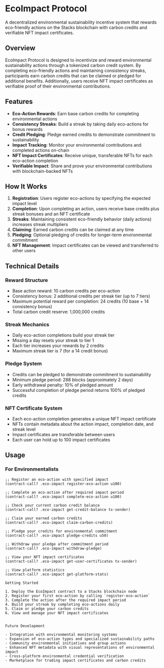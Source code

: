 # EcoImpact Protocol

A decentralized environmental sustainability incentive system that rewards eco-friendly actions on the Stacks blockchain with carbon credits and verifiable NFT impact certificates.

## Overview

EcoImpact Protocol is designed to incentivize and reward environmental sustainability actions through a tokenized carbon credit system. By completing eco-friendly actions and maintaining consistency streaks, participants earn carbon credits that can be claimed or pledged for additional benefits. Additionally, users receive NFT impact certificates as verifiable proof of their environmental contributions.

## Features

- **Eco-Action Rewards**: Earn base carbon credits for completing environmental actions
- **Consistency Streaks**: Build a streak by taking daily eco-actions for bonus rewards
- **Credit Pledging**: Pledge earned credits to demonstrate commitment to sustainability
- **Impact Tracking**: Monitor your environmental contributions and completed actions on-chain
- **NFT Impact Certificates**: Receive unique, transferable NFTs for each eco-action completion
- **Verifiable Impact**: Share and prove your environmental contributions with blockchain-backed NFTs

## How It Works

1. **Registration**: Users register eco-actions by specifying the expected impact level
2. **Completion**: Upon completing an action, users receive base credits plus streak bonuses and an NFT certificate
3. **Streaks**: Maintaining consistent eco-friendly behavior (daily actions) increases streak multipliers
4. **Claiming**: Earned carbon credits can be claimed at any time
5. **Pledging**: Optional pledging of credits for longer-term environmental commitment
6. **NFT Management**: Impact certificates can be viewed and transferred to other users

## Technical Details

### Reward Structure

- Base action reward: 10 carbon credits per eco-action
- Consistency bonus: 2 additional credits per streak tier (up to 7 tiers)
- Maximum potential reward per completion: 24 credits (10 base + 14 consistency bonus)
- Total carbon credit reserve: 1,000,000 credits

### Streak Mechanics

- Daily eco-action completions build your streak tier
- Missing a day resets your streak to tier 1
- Each tier increases your rewards by 2 credits
- Maximum streak tier is 7 (for a 14 credit bonus)

### Pledge System

- Credits can be pledged to demonstrate commitment to sustainability
- Minimum pledge period: 288 blocks (approximately 2 days)
- Early withdrawal penalty: 10% of pledged amount
- Successful completion of pledge period returns 100% of pledged credits

### NFT Certificate System

- Each eco-action completion generates a unique NFT impact certificate
- NFTs contain metadata about the action impact, completion date, and streak level
- Impact certificates are transferable between users
- Each user can hold up to 100 impact certificates

## Usage

### For Environmentalists

```clarity
;; Register an eco-action with specified impact
(contract-call? .eco-impact register-eco-action u100)

;; Complete an eco-action after required impact period
(contract-call? .eco-impact complete-eco-action u100)

;; Check your current carbon credit balance
(contract-call? .eco-impact get-credit-balance tx-sender)

;; Claim your earned carbon credits
(contract-call? .eco-impact claim-carbon-credits)

;; Pledge your credits for environmental commitment
(contract-call? .eco-impact pledge-credits u50)

;; Withdraw your pledge after commitment period
(contract-call? .eco-impact withdraw-pledge)

;; View your NFT impact certificates
(contract-call? .eco-impact get-user-certificates tx-sender)

;; View platform statistics
(contract-call? .eco-impact get-platform-stats)

Getting Started

1. Deploy the EcoImpact contract to a Stacks blockchain node
2. Register your first eco-action by calling `register-eco-action`
3. Complete the action after the required impact period
4. Build your streak by completing eco-actions daily
5. Claim or pledge your carbon credits
6. View and manage your NFT impact certificates


Future Development

- Integration with environmental monitoring systems
- Expansion of eco-action types and specialized sustainability paths
- Community environmental initiatives and group actions
- Enhanced NFT metadata with visual representations of environmental impact
- Cross-platform environmental credential verification
- Marketplace for trading impact certificates and carbon credits